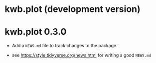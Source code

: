 # kwb.plot (development version)

# kwb.plot 0.3.0

* Add a `NEWS.md` file to track changes to the package.

* see https://style.tidyverse.org/news.html for writing a good `NEWS.md`
